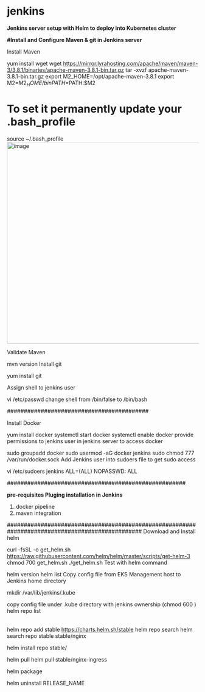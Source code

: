 # jenkins
**Jenkins server setup with Helm to deploy into Kubernetes cluster**


**#Install and Configure Maven & git in Jenkins server**

Install Maven

yum install wget
wget https://mirror.lyrahosting.com/apache/maven/maven-3/3.8.1/binaries/apache-maven-3.8.1-bin.tar.gz
tar -xvzf apache-maven-3.8.1-bin.tar.gz
export M2_HOME=/opt/apache-maven-3.8.1
export M2=$M2_HOME/bin
PATH=$PATH:$M2
# To set it permanently update your .bash_profile
source ~/.bash_profile
<img width="530" alt="image" src="https://user-images.githubusercontent.com/12380898/151609770-826c85e8-35d7-4bb1-8a49-4edc3253779c.png">


Validate Maven

mvn version
Install git

yum install git

Assign shell to jenkins user

vi /etc/passwd
change shell from /bin/false to /bin/bash

##########################################

Install Docker

yum install docker
systemctl start docker
systemctl enable docker
provide permissions to jenkins user in jenkins server to access docker

  sudo groupadd docker
  sudo usermod -aG docker jenkins
  sudo chmod 777 /var/run/docker.sock
Add Jenkins user into sudoers file to get sudo access

   vi /etc/sudoers
   jenkins ALL=(ALL) NOPASSWD: ALL
   
   
#####################################################

**pre-requisites Pluging installation in Jenkins** 
1. docker pipeline
2. maven integration



################################################################################################
Download and Install helm

curl -fsSL -o get_helm.sh https://raw.githubusercontent.com/helm/helm/master/scripts/get-helm-3
chmod 700 get_helm.sh
./get_helm.sh
Test with helm command

helm version
helm list
Copy config file from EKS Management host to Jenkins home directory

mkdir /var/lib/jenkins/.kube

copy config file under .kube directory with jenkins ownership (chmod 600 ) 
helm repo list
######
helm repo add stable https://charts.helm.sh/stable
helm repo search <chartname>
helm search repo stable stable/nginx

helm install repo stable/<chartname> <releasename>
  
helm pull <chartname>
helm pull stable/nginx-ingress
  
helm package <chartname>

helm uninstall RELEASE_NAME


